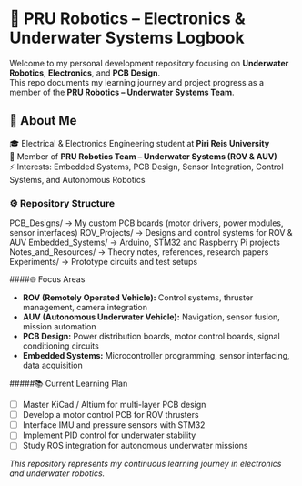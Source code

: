 # 🌊 PRU Robotics – Electronics & Underwater Systems Logbook
Welcome to my personal development repository focusing on **Underwater Robotics**, **Electronics**, and **PCB Design**.  
This repo documents my learning journey and project progress as a member of the **PRU Robotics – Underwater Systems Team**.

## 🧭 About Me
🎓 Electrical & Electronics Engineering student at **Piri Reis University**  
🤖 Member of **PRU Robotics Team – Underwater Systems (ROV & AUV)**  
⚡ Interests: Embedded Systems, PCB Design, Sensor Integration, Control Systems, and Autonomous Robotics  

### ⚙️ Repository Structure
PCB_Designs/ → My custom PCB boards (motor drivers, power modules, sensor interfaces)
ROV_Projects/ → Designs and control systems for ROV & AUV
Embedded_Systems/ → Arduino, STM32 and Raspberry Pi projects
Notes_and_Resources/ → Theory notes, references, research papers
Experiments/ → Prototype circuits and test setups

####🌐 Focus Areas
- **ROV (Remotely Operated Vehicle):** Control systems, thruster management, camera integration  
- **AUV (Autonomous Underwater Vehicle):** Navigation, sensor fusion, mission automation  
- **PCB Design:** Power distribution boards, motor control boards, signal conditioning circuits  
- **Embedded Systems:** Microcontroller programming, sensor interfacing, data acquisition

#####📚 Current Learning Plan
- [ ] Master KiCad / Altium for multi-layer PCB design  
- [ ] Develop a motor control PCB for ROV thrusters  
- [ ] Interface IMU and pressure sensors with STM32  
- [ ] Implement PID control for underwater stability  
- [ ] Study ROS integration for autonomous underwater missions  
  
*This repository represents my continuous learning journey in electronics and underwater robotics.*
